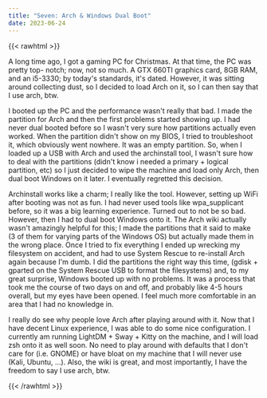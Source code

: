 ```yaml
---
title: "Seven: Arch & Windows Dual Boot"
date: 2023-06-24
---
```

{{< rawhtml >}}
<p>
            A long time ago, I got a gaming PC for Christmas. At that time, the PC was pretty top-
            notch; now, not so much. A GTX 660TI graphics card, 8GB RAM, and an i5-3330; by today's
            standards, it's dated. However, it was sitting around collecting dust, so I decided to
            load Arch on it, so I can then say that I use arch, btw.
        </p>
        <p>
            I booted up the PC and the performance wasn't really that bad. I made the partition for
            Arch and then the first problems started showing up. I had never dual booted before so
            I wasn't very sure how partitions actually even worked. When the partition didn't show 
            on my BIOS, I tried to troubleshoot it, which obviously went nowhere. It was an empty
            partition. So, when I loaded up a USB with Arch and used the archinstall tool, I wasn't
            sure how to deal with the partitions (didn't know i needed a primary + logical partition,
            etc) so I just decided to wipe the machine and load only Arch, then dual boot Windows
            on it later. I eventually regretted this decision.
        </p>
        <p>
            Archinstall works like a charm; I really like the tool. However, setting up WiFi after
            booting was not as fun. I had never used tools like wpa_supplicant before, so it was a
            big learning experience. Turned out to not be so bad. However, then I had to dual boot
            Windows onto it. The Arch wiki actually wasn't amazingly helpful for this; I made the
            partitions that it said to make (3 of them for varying parts of the Windows OS) but 
            actually made them in the wrong place. Once I tried to fix everything I ended up
            wrecking my filesystem on accident, and had to use System Rescue to re-install Arch
            again because I'm dumb. I did the partitions the right way this time, (gdisk + gparted
            on the System Rescue USB to format the filesystems) and, to my great surprise, Windows
            booted up with no problems. It was a process that took me the course of two days on
            and off, and probably like 4-5 hours overall, but my eyes have been opened. I feel much
            more comfortable in an area that I had no knowledge in.
        </p>
        <p>
            I really do see why people love Arch after playing around with it. Now that I have
            decent Linux experience, I was able to do some nice configuration. I currently am
            running LightDM + Sway + Kitty on the machine, and I will load zsh onto it as well soon.
            No need to play around with defaults that I don't care for (i.e. GNOME) or have bloat
            on my machine that I will never use (Kali, Ubuntu, ...). Also, the wiki is great, and
            most importantly, I have the freedom to say I use arch, btw.
        </p>
{{< /rawhtml >}}
